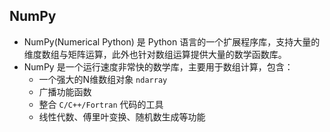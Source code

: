 ## NumPy 
- NumPy(Numerical Python) 是 Python 语言的一个扩展程序库，支持大量的维度数组与矩阵运算，此外也针对数组运算提供大量的数学函数库。
- NumPy 是一个运行速度非常快的数学库，主要用于数组计算，包含：
	- 一个强大的N维数组对象 `ndarray`
	- 广播功能函数
	- 整合 `C/C++/Fortran` 代码的工具
	- 线性代数、傅里叶变换、随机数生成等功能